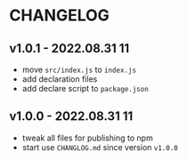 # CHANGELOG

## v1.0.1 - 2022.08.31 11
* move `src/index.js` to `index.js`
* add declaration files
* add declare script to `package.json`


## v1.0.0 - 2022.08.31 11
* tweak all files for publishing to npm
* start use `CHANGLOG.md` since version `v1.0.0`

